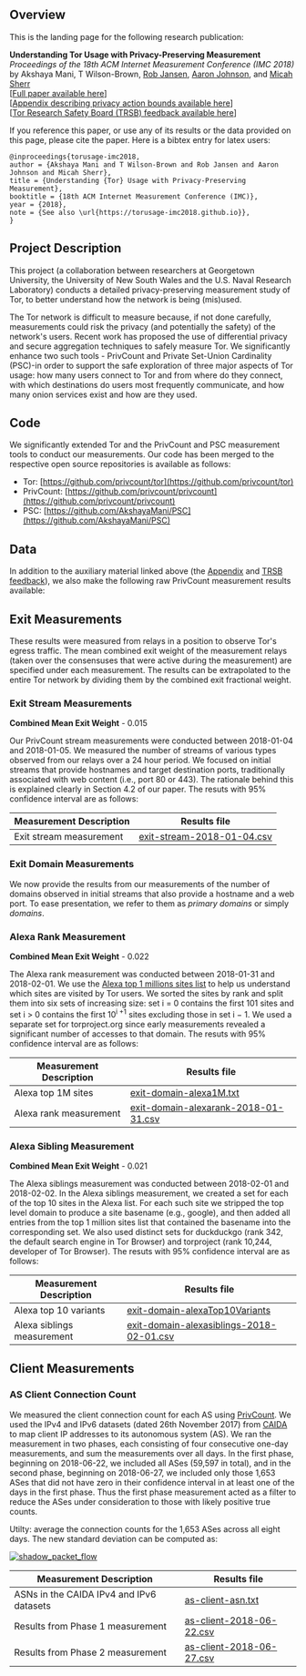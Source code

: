 Overview
--------

This is the landing page for the following research publication:

**Understanding Tor Usage with Privacy-Preserving Measurement**  
_Proceedings of the 18th ACM Internet Measurement Conference (IMC 2018)_  
by Akshaya Mani, T Wilson-Brown, [Rob Jansen](https://www.robgjansen.com), [Aaron Johnson](https://ohmygodel.com/), and [Micah Sherr](https://security.cs.georgetown.edu/~msherr/)  
\[[Full paper available here](https://www.robgjansen.com/publications/torusage-imc2018.pdf)\]  
\[[Appendix describing privacy action bounds available here](https://www.robgjansen.com/publications/torusage-imc2018-appendix.pdf)\]  
\[[Tor Research Safety Board (TRSB) feedback available here](data/trsb-feedback.txt)\]

If you reference this paper, or use any of its results or the data provided on this page, please cite the paper. Here is a bibtex entry for latex users:

```
@inproceedings{torusage-imc2018,
author = {Akshaya Mani and T Wilson-Brown and Rob Jansen and Aaron Johnson and Micah Sherr},
title = {Understanding {Tor} Usage with Privacy-Preserving Measurement},
booktitle = {18th ACM Internet Measurement Conference (IMC)},
year = {2018},
note = {See also \url{https://torusage-imc2018.github.io}},
}
```

Project Description
-------------------

This project (a collaboration between researchers at Georgetown University, the University of New South Wales and the U.S. Naval Research Laboratory) conducts a detailed privacy-preserving measurement study of Tor, to better understand how the network is being (mis)used.

The Tor network is difficult to measure because, if not done carefully, measurements could risk the privacy (and potentially the safety) of the network's users. Recent work has proposed the use of differential privacy and secure aggregation techniques to safely measure Tor. We significantly enhance two such tools - PrivCount and Private Set-Union Cardinality (PSC)-in order to support the safe exploration of three major aspects of Tor usage: how many users connect to Tor and from where do they connect, with which destinations do users most frequently communicate, and how many onion services exist and how are they used.

Code
----

We significantly extended Tor and the PrivCount and PSC measurement tools to conduct our measurements. Our code has been merged to the respective open source repositories is available as follows:

  * Tor: [https://github.com/privcount/tor](https://github.com/privcount/tor)
  * PrivCount: [https://github.com/privcount/privcount](https://github.com/privcount/privcount)
  * PSC: [https://github.com/AkshayaMani/PSC](https://github.com/AkshayaMani/PSC)

Data
----

In addition to the auxiliary material linked above (the [Appendix](https://www.robgjansen.com/publications/torusage-imc2018-appendix.pdf) and [TRSB feedback](data/trsb-feedback.txt)), we also make the following raw PrivCount measurement results available:

## Exit Measurements

These results were measured from relays in a position to observe Tor's egress traffic. The mean combined exit weight of the measurement relays (taken over the consensuses that were active during the measurement) are specified under each measurement. The results can be extrapolated to the entire Tor network by dividing them by the combined exit fractional weight. 

### Exit Stream Measurements

**Combined Mean Exit Weight** - 0.015

Our PrivCount stream measurements were conducted between 2018-01-04 and 2018-01-05. We measured the number of streams of various types observed from our relays over a 24 hour period. We focused on initial streams that provide hostnames and target destination ports, traditionally associated with web content (i.e., port 80 or 443). The rationale behind this is explained clearly in Section 4.2 of our paper. The resuts with 95% confidence interval are as follows:


| Measurement Description | Results file |
|-------------|--------------|
| Exit stream measurement | [exit-stream-2018-01-04.csv](data/exit-stream-2018-01-04.csv) |

### Exit Domain Measurements

We now provide the results from our measurements of the number of domains observed in initial streams that also provide a hostname and a web port. To ease presentation, we refer to them as _primary domains_ or simply _domains_.

### Alexa Rank Measurement

**Combined Mean Exit Weight** - 0.022

The Alexa rank measurement was conducted between 2018-01-31 and 2018-02-01. We use the [Alexa top 1 millions sites list](https://www.alexa.com/topsites) to help us understand which sites are visited by Tor users. We sorted the sites by rank and split them into six sets of increasing size: set i = 0 contains the first 101 sites and set i > 0 contains the first 10<sup>i +1</sup> sites excluding those in set i − 1. We used a separate set for torproject.org since early measurements revealed a significant number of accesses to that domain. The resuts with 95% confidence interval are as follows:

| Measurement Description | Results file |
|-------------|--------------|
| Alexa top 1M sites | [exit-domain-alexa1M.txt](data/exit-domain-alexa1M.txt) |
| Alexa rank measurement | [exit-domain-alexarank-2018-01-31.csv](data/exit-domain-alexarank-2018-01-31.csv) |

### Alexa Sibling Measurement

**Combined Mean Exit Weight** - 0.021

The Alexa siblings measurement was conducted between 2018-02-01 and 2018-02-02. In the Alexa siblings measurement, we created a set for each of the top 10 sites in the Alexa list. For each such site we stripped the top level domain to produce a site basename (e.g., google), and then added all entries from the top 1 million sites list that contained the basename into the corresponding set. We also used distinct sets for duckduckgo (rank 342, the default search engine in Tor Browser) and torproject (rank 10,244, developer of Tor Browser). The resuts with 95% confidence interval are as follows:

| Measurement Description | Results file |
|-------------|--------------|
| Alexa top 10 variants | [exit-domain-alexaTop10Variants](data/exit-domain-alexaTop10Variants) |
| Alexa siblings measurement | [exit-domain-alexasiblings-2018-02-01.csv](data/exit-domain-alexasiblings-2018-02-01.csv) |

## Client Measurements

### AS Client Connection Count

We measured the client connection count for each AS using [PrivCount](https://github.com/privcount/privcount). We used the IPv4 and IPv6 datasets (dated 26th November 2017) from [CAIDA](http://data.caida.org/datasets/routing/routeviews-prefix2as/) to map client IP addresses to its autonomous system (AS). We ran the measurement in two phases, each consisting of four consecutive one-day measurements, and sum the measurements over all days. In the first phase, beginning on 2018-06-22, we included all ASes (59,597 in total), and in the second phase, beginning on 2018-06-27, we included only those 1,653 ASes that did not have zero in their confidence interval in at least one of the days in the first phase. Thus the first phase measurement acted as a filter to reduce the ASes under consideration to those with likely positive true counts.

Utilty: average the connection counts for the 1,653 ASes across all eight days. The new standard deviation can be computed as:

<a href="https://torusage-imc2018.github.io/data/as-client-formula.png"><img title="shadow_packet_flow" src="https://torusage-imc2018.github.io/data/as-client-formula.png" /></a>

| Measurement Description | Results file |
|-------------|--------------|
| ASNs in the CAIDA IPv4 and IPv6 datasets | [as-client-asn.txt](data/as-client-asn.txt) |
| Results from Phase 1 measurement | [as-client-2018-06-22.csv](data/as-client-2018-06-22.csv) |
| Results from Phase 2 measurement | [as-client-2018-06-27.csv](data/as-client-2018-06-27.csv) |

